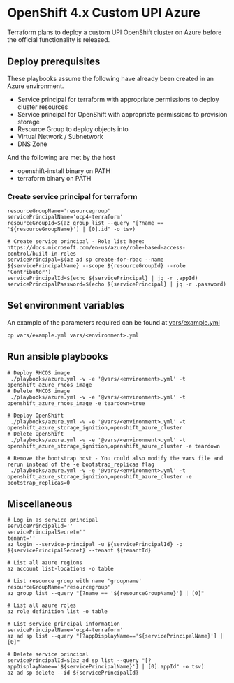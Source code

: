 # OpenShift 4.x Custom UPI Azure

Terraform plans to deploy a custom UPI OpenShift cluster on Azure before the official functionality is released.

## Deploy prerequisites

These playbooks assume the following have already been created in an Azure environment. 
- Service principal for terraform with appropriate permissions to deploy cluster resources
- Service principal for OpenShift with appropriate permissions to provision storage
- Resource Group to deploy objects into
- Virtual Network / Subnetwork
- DNS Zone

And the following are met by the host
- openshift-install binary on PATH
- terraform binary on PATH

### Create service principal for terraform

```shell script
resourceGroupName='resourcegroup'
servicePrincipalName='ocp4-terraform'
resourceGroupId=$(az group list --query "[?name == '${resourceGroupName}'] | [0].id" -o tsv)

# Create service principal - Role list here: https://docs.microsoft.com/en-us/azure/role-based-access-control/built-in-roles
servicePrincipal=$(az ad sp create-for-rbac --name ${servicePrincipalName} --scope ${resourceGroupId} --role 'Contributor')
servicePrincipalId=$(echo ${servicePrincipal} | jq -r .appId)
servicePrincipalPassword=$(echo ${servicePrincipal} | jq -r .password)
```

## Set environment variables 

An example of the parameters required can be found at [vars/example.yml](vars/example.yml)

```shell script
cp vars/example.yml vars/<environment>.yml
```

## Run ansible playbooks

```shell script
# Deploy RHCOS image
 ./playbooks/azure.yml -v -e '@vars/<environment>.yml' -t openshift_azure_rhcos_image
# Delete RHCOS image
 ./playbooks/azure.yml -v -e '@vars/<environment>.yml' -t openshift_azure_rhcos_image -e teardown=true

# Deploy OpenShift
 ./playbooks/azure.yml -v -e '@vars/<environment>.yml' -t openshift_azure_storage_ignition,openshift_azure_cluster
# Delete OpenShift 
 ./playbooks/azure.yml -v -e '@vars/<environment>.yml' -t openshift_azure_storage_ignition,openshift_azure_cluster -e teardown

# Remove the bootstrap host - You could also modify the vars file and rerun instead of the -e bootstrap_replicas flag
 ./playbooks/azure.yml -v -e '@vars/<environment>.yml' -t openshift_azure_storage_ignition,openshift_azure_cluster -e bootstrap_replicas=0
```

## Miscellaneous

```shell script
# Log in as service principal 
servicePrincipalId=''
servicePrincipalSecret=''
tenant=''
az login --service-principal -u ${servicePrincipalId} -p ${servicePrincipalSecret} --tenant ${tenantId}

# List all azure regions
az account list-locations -o table

# List resource group with name 'groupname'
resourceGroupName='resourcegroup'
az group list --query "[?name == '${resourceGroupName}'] | [0]"

# List all azure roles
az role definition list -o table

# List service principal information
servicePrincipalName='ocp4-terraform'
az ad sp list --query "[?appDisplayName=='${servicePrincipalName}'] | [0]"

# Delete service principal 
servicePrincipalId=$(az ad sp list --query "[?appDisplayName=='${servicePrincipalName}'] | [0].appId" -o tsv)
az ad sp delete --id ${servicePrincipalId}
```